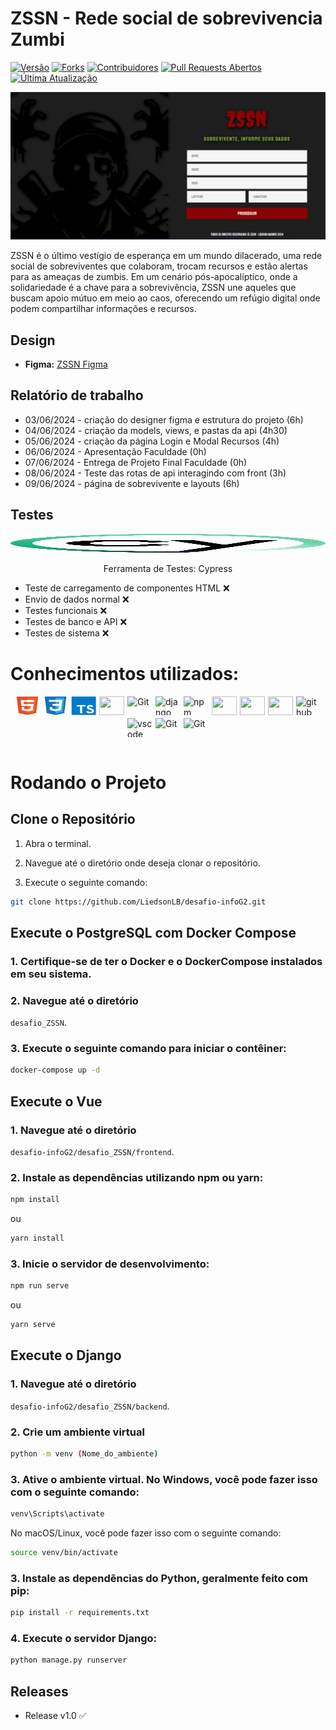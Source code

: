 # ZSSN - Rede social de sobrevivencia Zumbi

[![Versão](https://img.shields.io/github/v/release/LiedsonLB/desafio-infoG2)](https://github.com/LiedsonLB/desafio-infoG2/releases)
[![Forks](https://img.shields.io/github/forks/LiedsonLB/desafio-infoG2)](https://github.com/LiedsonLB/desafio-infoG2/network/members)
[![Contribuidores](https://img.shields.io/github/contributors/LiedsonLB/desafio-infoG2)](https://github.com/LiedsonLB/desafio-infoG2/graphs/contributors)
[![Pull Requests Abertos](https://img.shields.io/github/issues-pr/LiedsonLB/desafio-infoG2)](https://github.com/LiedsonLB/desafio-infoG2/pulls)
[![Última Atualização](https://img.shields.io/github/last-commit/LiedsonLB/desafio-infoG2)](https://github.com/LiedsonLB/desafio-infoG2/commits/master)

![NeoBoard](/img//zssn_initialPage.png)

ZSSN é o último vestígio de esperança em um mundo dilacerado, uma rede social de sobreviventes que colaboram, trocam recursos e estão alertas para as ameaças de zumbis. Em um cenário pós-apocalíptico, onde a solidariedade é a chave para a sobrevivência, ZSSN une aqueles que buscam apoio mútuo em meio ao caos, oferecendo um refúgio digital onde podem compartilhar informações e recursos.

## Design

- **Figma:** [ZSSN Figma](https://www.figma.com/design/Sg56PrGMQTkzuMh8UScyP4/ZSSN?node-id=0-1&t=0QHMiXPD4MQoceYy-0)

## Relatório de trabalho
- 03/06/2024 - criação do designer figma e estrutura do projeto (6h)
- 04/06/2024 - criação da models, views, e pastas da api (4h30)
- 05/06/2024 - criação da página Login e Modal Recursos (4h)
- 06/06/2024 - Apresentação Faculdade (0h)
- 07/06/2024 - Entrega de Projeto Final Faculdade (0h)
- 08/06/2024 - Teste das rotas de api interagindo com front (3h)
- 09/06/2024 - página de sobrevivente e layouts (6h)

## Testes

<img src="https://raw.githubusercontent.com/devicons/devicon/master/icons/cypressio/cypressio-original.svg" alt="cypress" height="30" width="40" style="margin: 0 auto; width: 100%"> <br />
<p style="text-align: center">Ferramenta de Testes: Cypress</p>

- Teste de carregamento de componentes HTML ❌
- Envio de dados normal ❌
- Testes funcionais ❌
- Testes de banco e API ❌
- Testes de sistema ❌

# Conhecimentos utilizados:
<div style="display: flex; flex-wrap: wrap; gap: 5px; justify-content:center">
  <img src="https://raw.githubusercontent.com/devicons/devicon/master/icons/html5/html5-original.svg" alt="HTML" height="30" width="40">
  <img src="https://raw.githubusercontent.com/devicons/devicon/master/icons/css3/css3-original.svg" alt="CSS" height="30" width="40">
  <img src="https://raw.githubusercontent.com/devicons/devicon/master/icons/typescript/typescript-plain.svg" alt="typescript" height="30" width="40">
  <img src="https://cdn.jsdelivr.net/gh/devicons/devicon/icons/vuejs/vuejs-original.svg" height="30" width="40">
  <img src="https://cdn.jsdelivr.net/gh/devicons/devicon/icons/python/python-original.svg" alt="Git" height="30" width="40"/>
  <img src="https://cdn.jsdelivr.net/gh/devicons/devicon/icons/django/django-plain.svg" alt="django" height="30" width="40" >
  <img src="https://cdn.jsdelivr.net/gh/devicons/devicon/icons/npm/npm-original-wordmark.svg" alt="npm" height="30" width="40">
  <img src="https://cdn.jsdelivr.net/gh/devicons/devicon/icons/postgresql/postgresql-original.svg" height="30" width="40">
  <img src="https://cdn.jsdelivr.net/gh/devicons/devicon/icons/fastapi/fastapi-original.svg" height="30" width="40">
  <img src="https://cdn.jsdelivr.net/gh/devicons/devicon/icons/figma/figma-original.svg" height="30" width="40">        
  <img src="https://cdn.jsdelivr.net/gh/devicons/devicon/icons/github/github-original.svg" alt="github" height="30" width="40">
  <img src="https://cdn.jsdelivr.net/gh/devicons/devicon/icons/vscode/vscode-original.svg" alt="vscode" height="30" width="40">
  <img src="https://cdn.jsdelivr.net/gh/devicons/devicon/icons/git/git-original.svg" alt="Git" height="30" width="40"/>
  <img src="https://cdn.jsdelivr.net/gh/devicons/devicon/icons/docker/docker-original.svg" alt="Git" height="30" width="40"/>     
</div>
<br />

# Rodando o Projeto

## Clone o Repositório

1. Abra o terminal.

2. Navegue até o diretório onde deseja clonar o repositório.

3. Execute o seguinte comando:

```bash
git clone https://github.com/LiedsonLB/desafio-infoG2.git
```

## Execute o PostgreSQL com Docker Compose

### 1. Certifique-se de ter o Docker e o DockerCompose instalados em seu sistema.
### 2. Navegue até o diretório
`desafio_ZSSN`.
### 3. Execute o seguinte comando para iniciar o contêiner:
``` bash
docker-compose up -d
```

## Execute o Vue

### 1. Navegue até o diretório<br/>
`desafio-infoG2/desafio_ZSSN/frontend`.
### 2. Instale as dependências utilizando npm ou yarn:
``` bash
npm install
```
ou
``` bash
yarn install
```

### 3. Inicie o servidor de desenvolvimento:
``` bash
npm run serve
```
ou
``` bash
yarn serve
```

## Execute o Django

### 1. Navegue até o diretório<br/>
`desafio-infoG2/desafio_ZSSN/backend`.

### 2. Crie um ambiente virtual
``` bash
python -m venv (Nome_do_ambiente)
```

### 3.  Ative o ambiente virtual. No Windows, você pode fazer isso com o seguinte comando:

``` bash
venv\Scripts\activate
```

No macOS/Linux, você pode fazer isso com o seguinte comando:

``` bash
source venv/bin/activate
```

### 3. Instale as dependências do Python, geralmente feito com pip:

``` bash
pip install -r requirements.txt
```
### 4. Execute o servidor Django:
``` bash
python manage.py runserver
```

## Releases

- Release v1.0 ✅